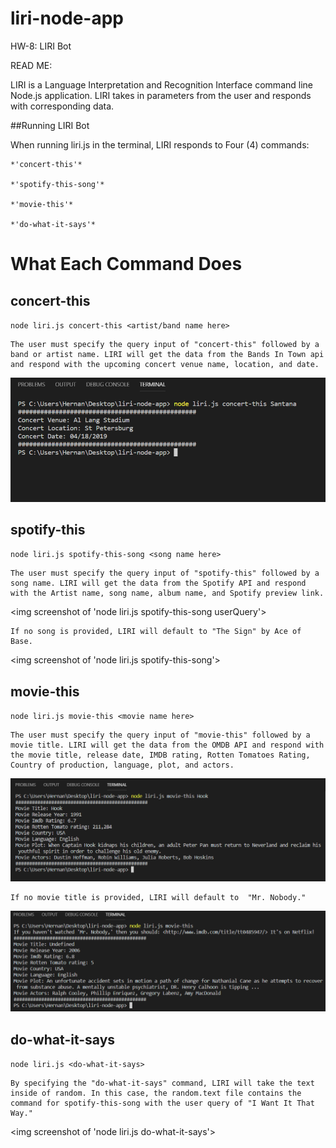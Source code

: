 # liri-node-app
HW-8: LIRI Bot

READ ME:

LIRI is a Language Interpretation and Recognition Interface command line Node.js application. LIRI takes in parameters from the user and responds with corresponding data.

##Running LIRI Bot

When running liri.js in the terminal, LIRI responds to Four (4) commands:
    
    *'concert-this'*

    *'spotify-this-song'*
    
    *'movie-this'*

    *'do-what-it-says'*

# What Each Command Does
## concert-this  

`node liri.js concert-this <artist/band name here>`

    The user must specify the query input of "concert-this" followed by a band or artist name. LIRI will get the data from the Bands In Town api and respond with the upcoming concert venue name, location, and date.

![screenshot of 'node liri.js concert-this userQuery'](/images/concert-thisSS.png)


##  spotify-this

`node liri.js spotify-this-song <song name here>`

    The user must specify the query input of "spotify-this" followed by a song name. LIRI will get the data from the Spotify API and respond with the Artist name, song name, album name, and Spotify preview link.

<img screenshot of 'node liri.js spotify-this-song userQuery'>

    If no song is provided, LIRI will default to "The Sign" by Ace of Base.

<img screenshot of 'node liri.js spotify-this-song'>


## movie-this

`node liri.js movie-this <movie name here>`

    The user must specify the query input of "movie-this" followed by a movie title. LIRI will get the data from the OMDB API and respond with the movie title, release date, IMDB rating, Rotten Tomatoes Rating, Country of production, language, plot, and actors.

![screenshot of 'node liri.js movie-this userQuery'](/images/movie-thisSS.png)

    If no movie title is provided, LIRI will default to  "Mr. Nobody."


![screenshot of 'node liri.js movie-this'](/images/movie-thisDefaultSS.png)

## do-what-it-says

`node liri.js <do-what-it-says>`

    By specifying the "do-what-it-says" command, LIRI will take the text inside of random. In this case, the random.text file contains the command for spotify-this-song with the user query of "I Want It That Way."

<img screenshot of 'node liri.js do-what-it-says'>



